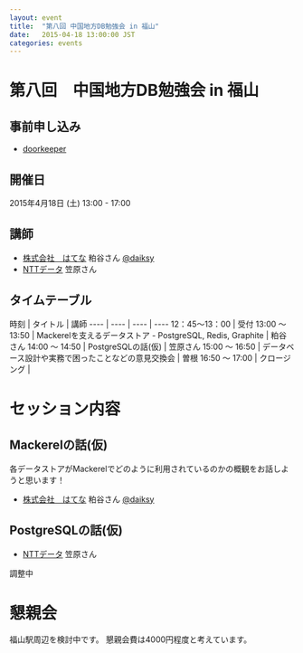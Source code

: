 ```yaml
---
layout: event
title:  "第八回 中国地方DB勉強会 in 福山"
date:   2015-04-18 13:00:00 JST
categories: events
---
```


# 第八回　中国地方DB勉強会 in 福山

## 事前申し込み

* [doorkeeper](https://dbstudychugoku.doorkeeper.jp/events/22049)

## 開催日

2015年4月18日 (土) 13:00 - 17:00

## 講師

* [株式会社　はてな](http://hatenacorp.jp/) 粕谷さん [@daiksy](https://twitter.com/daiksy)
* [NTTデータ](http://www.nttdata.com/jp/ja/index.html) 笠原さん

## タイムテーブル

時刻 | タイトル | 講師
---- | ---- | ---- | ----
12：45〜13：00 | 受付
13:00 〜 13:50 | Mackerelを支えるデータストア - PostgreSQL, Redis, Graphite | 粕谷さん
14:00 〜 14:50 | PostgreSQLの話(仮) | 笠原さん
15:00 〜 16:50 | データベース設計や実務で困ったことなどの意見交換会 | 曽根
16:50 〜 17:00 | クロージング |

# セッション内容

## Mackerelの話(仮)

各データストアがMackerelでどのように利用されているのかの概観をお話しようと思います！

* [株式会社　はてな](http://hatenacorp.jp/) 粕谷さん [@daiksy](https://twitter.com/daiksy)

## PostgreSQLの話(仮)

* [NTTデータ](http://www.nttdata.com/jp/ja/index.html) 笠原さん

調整中

# 懇親会

福山駅周辺を検討中です。
懇親会費は4000円程度と考えています。
